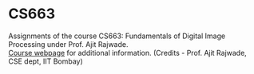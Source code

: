 # CS663
Assignments of the course CS663: Fundamentals of Digital Image Processing under Prof. Ajit Rajwade.\
[Course webpage](https://www.cse.iitb.ac.in/~ajitvr/CS663_Fall2023/) for additional information. (Credits - Prof. Ajit Rajwade, CSE dept, IIT Bombay)


